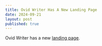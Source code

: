 ```yaml
---
title: Ovid Writer Has A New Landing Page
date: 2024-09-21
layout: post
published: true
---
```


Ovid Writer has a new [landing page](/ovid).
